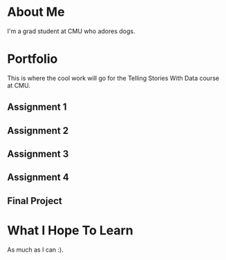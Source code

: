 # **About Me**
I'm a grad student at CMU who adores dogs.

# **Portfolio**
This is where the cool work will go for the Telling Stories With Data course at CMU.
## Assignment 1
## Assignment 2
## Assignment 3
## Assignment 4
## Final Project

# **What I Hope To Learn**
As much as I can :).
